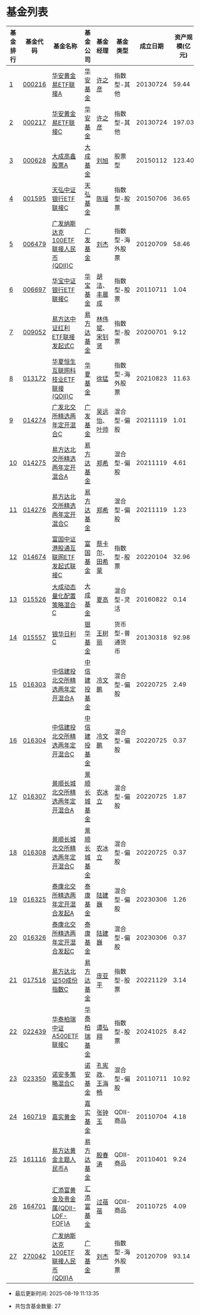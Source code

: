 # 基金列表

   

| 基金排行 | 基金代码 | 基金名称 |  基金公司 | 基金经理 | 基金类型 | 成立日期 | 资产规模(亿元) |报告日期| 最新净值|
|----------|----------|----------|----------|----------|----------|----------|----------|----------|----------|
| [1](https://fund.eastmoney.com/data/fundranking.html#tall;c0;r;s1nzf;pn50;ddesc;qsd20250819;qed20240819;qdii;zq;gg;gzbd;gzfs;bbzt;sfbb) | [000216](https://fundf10.eastmoney.com/jbgk_000216.html) | [华安黄金易ETF联接A](/Fund/Meta/CN/000216.json) |[华安基金](https://fund.eastmoney.com/company/80000228.html) | [许之彦](https://fund.eastmoney.com/manager/30044485.html) | 指数型-其他 | 20130724 | 59.44 | 20250630 | [2.698(0.12%)](https://fund.eastmoney.com/000216.html) |
| [2](https://fund.eastmoney.com/data/fundranking.html#tall;c0;r;s1nzf;pn50;ddesc;qsd20250819;qed20240819;qdii;zq;gg;gzbd;gzfs;bbzt;sfbb) | [000217](https://fundf10.eastmoney.com/jbgk_000217.html) | [华安黄金易ETF联接C](/Fund/Meta/CN/000217.json) |[华安基金](https://fund.eastmoney.com/company/80000228.html) | [许之彦](https://fund.eastmoney.com/manager/30044485.html) | 指数型-其他 | 20130724 | 197.03 | 20250630 | [2.6325(0.11%)](https://fund.eastmoney.com/000217.html) |
| [3](https://fund.eastmoney.com/data/fundranking.html#tall;c0;r;s1nzf;pn50;ddesc;qsd20250819;qed20240819;qdii;zq;gg;gzbd;gzfs;bbzt;sfbb) | [000628](https://fundf10.eastmoney.com/jbgk_000628.html) | [大成高鑫股票A](/Fund/Meta/CN/000628.json) |[大成基金](https://fund.eastmoney.com/company/80000225.html) | [刘旭](https://fund.eastmoney.com/manager/30361915.html) | 股票型 | 20150112 | 123.40 | 20250630 | [4.969(0.34%)](https://fund.eastmoney.com/000628.html) |
| [4](https://fund.eastmoney.com/data/fundranking.html#tall;c0;r;s1nzf;pn50;ddesc;qsd20250819;qed20240819;qdii;zq;gg;gzbd;gzfs;bbzt;sfbb) | [001595](https://fundf10.eastmoney.com/jbgk_001595.html) | [天弘中证银行ETF联接C](/Fund/Meta/CN/001595.json) |[天弘基金](https://fund.eastmoney.com/company/80041198.html) | [陈瑶](https://fund.eastmoney.com/manager/30570026.html) | 指数型-股票 | 20150706 | 36.65 | 20250630 | [1.7969(0.31%)](https://fund.eastmoney.com/001595.html) |
| [5](https://fund.eastmoney.com/data/fundranking.html#tall;c0;r;s1nzf;pn50;ddesc;qsd20250819;qed20240819;qdii;zq;gg;gzbd;gzfs;bbzt;sfbb) | [006479](https://fundf10.eastmoney.com/jbgk_006479.html) | [广发纳斯达克100ETF联接人民币(QDII)C](/Fund/Meta/CN/006479.json) |[广发基金](https://fund.eastmoney.com/company/80000248.html) | [刘杰](https://fund.eastmoney.com/manager/30283311.html) | 指数型-海外股票 | 20120709 | 58.46 | 20250630 | [6.9045(-0.46%)](https://fund.eastmoney.com/006479.html) |
| [6](https://fund.eastmoney.com/data/fundranking.html#tall;c0;r;s1nzf;pn50;ddesc;qsd20250819;qed20240819;qdii;zq;gg;gzbd;gzfs;bbzt;sfbb) | [006697](https://fundf10.eastmoney.com/jbgk_006697.html) | [华宝中证银行ETF联接C](/Fund/Meta/CN/006697.json) |[华宝基金](https://fund.eastmoney.com/company/80000250.html) | [胡洁](https://fund.eastmoney.com/manager/30191326.html)、[丰晨成](https://fund.eastmoney.com/manager/30389782.html) | 指数型-股票 | 20110711 | 1.04 | 20250630 | [1.6524(0.3%)](https://fund.eastmoney.com/006697.html) |
| [7](https://fund.eastmoney.com/data/fundranking.html#tall;c0;r;s1nzf;pn50;ddesc;qsd20250819;qed20240819;qdii;zq;gg;gzbd;gzfs;bbzt;sfbb) | [009052](https://fundf10.eastmoney.com/jbgk_009052.html) | [易方达中证红利ETF联接发起式C](/Fund/Meta/CN/009052.json) |[易方达基金](https://fund.eastmoney.com/company/80000229.html) | [林伟斌](https://fund.eastmoney.com/manager/30198126.html)、[宋钊贤](https://fund.eastmoney.com/manager/30712250.html) | 指数型-股票 | 20200701 | 9.12 | 20250630 | [1.2789(-0.18%)](https://fund.eastmoney.com/009052.html) |
| [8](https://fund.eastmoney.com/data/fundranking.html#tall;c0;r;s1nzf;pn50;ddesc;qsd20250819;qed20240819;qdii;zq;gg;gzbd;gzfs;bbzt;sfbb) | [013172](https://fundf10.eastmoney.com/jbgk_013172.html) | [华夏恒生互联网科技业ETF联接(QDII)C](/Fund/Meta/CN/013172.json) |[华夏基金](https://fund.eastmoney.com/company/80000222.html) | [徐猛](https://fund.eastmoney.com/manager/30106590.html) | 指数型-海外股票 | 20210823 | 11.63 | 20250630 | [0.8202(0.77%)](https://fund.eastmoney.com/013172.html) |
| [9](https://fund.eastmoney.com/data/fundranking.html#tall;c0;r;s1nzf;pn50;ddesc;qsd20250819;qed20240819;qdii;zq;gg;gzbd;gzfs;bbzt;sfbb) | [014274](https://fundf10.eastmoney.com/jbgk_014274.html) | [广发北交所精选两年定开混合C](/Fund/Meta/CN/014274.json) |[广发基金](https://fund.eastmoney.com/company/80000248.html) | [吴远怡](https://fund.eastmoney.com/manager/30714349.html)、[叶帅](https://fund.eastmoney.com/manager/30744272.html) | 混合型-偏股 | 20211119 | 1.01 | 20250630 | [1.793(5.12%)](https://fund.eastmoney.com/014274.html) |
| [10](https://fund.eastmoney.com/data/fundranking.html#tall;c0;r;s1nzf;pn50;ddesc;qsd20250819;qed20240819;qdii;zq;gg;gzbd;gzfs;bbzt;sfbb) | [014275](https://fundf10.eastmoney.com/jbgk_014275.html) | [易方达北交所精选两年定开混合A](/Fund/Meta/CN/014275.json) |[易方达基金](https://fund.eastmoney.com/company/80000229.html) | [郑希](https://fund.eastmoney.com/manager/30189730.html) | 混合型-偏股 | 20211119 | 4.61 | 20250630 | [1.7521(5.34%)](https://fund.eastmoney.com/014275.html) |
| [11](https://fund.eastmoney.com/data/fundranking.html#tall;c0;r;s1nzf;pn50;ddesc;qsd20250819;qed20240819;qdii;zq;gg;gzbd;gzfs;bbzt;sfbb) | [014276](https://fundf10.eastmoney.com/jbgk_014276.html) | [易方达北交所精选两年定开混合C](/Fund/Meta/CN/014276.json) |[易方达基金](https://fund.eastmoney.com/company/80000229.html) | [郑希](https://fund.eastmoney.com/manager/30189730.html) | 混合型-偏股 | 20211119 | 1.23 | 20250630 | [1.7364(5.33%)](https://fund.eastmoney.com/014276.html) |
| [12](https://fund.eastmoney.com/data/fundranking.html#tall;c0;r;s1nzf;pn50;ddesc;qsd20250819;qed20240819;qdii;zq;gg;gzbd;gzfs;bbzt;sfbb) | [014674](https://fundf10.eastmoney.com/jbgk_014674.html) | [富国中证港股通互联网ETF发起式联接C](/Fund/Meta/CN/014674.json) |[富国基金](https://fund.eastmoney.com/company/80000221.html) | [蔡卡尔](https://fund.eastmoney.com/manager/30516945.html)、[田希蒙](https://fund.eastmoney.com/manager/30788191.html) | 指数型-股票 | 20220104 | 32.96 | 20250630 | [1.0675(1.24%)](https://fund.eastmoney.com/014674.html) |
| [13](https://fund.eastmoney.com/data/fundranking.html#tall;c0;r;s1nzf;pn50;ddesc;qsd20250819;qed20240819;qdii;zq;gg;gzbd;gzfs;bbzt;sfbb) | [015526](https://fundf10.eastmoney.com/jbgk_015526.html) | [大成动态量化配置策略混合C](/Fund/Meta/CN/015526.json) |[大成基金](https://fund.eastmoney.com/company/80000225.html) | [夏高](https://fund.eastmoney.com/manager/30309950.html) | 混合型-灵活 | 20160822 | 0.14 | 20250630 | [1.3267(1.2%)](https://fund.eastmoney.com/015526.html) |
| [14](https://fund.eastmoney.com/data/fundranking.html#tall;c0;r;s1nzf;pn50;ddesc;qsd20250819;qed20240819;qdii;zq;gg;gzbd;gzfs;bbzt;sfbb) | [015557](https://fundf10.eastmoney.com/jbgk_015557.html) | [银华日利C](/Fund/Meta/CN/015557.json) |[银华基金](https://fund.eastmoney.com/company/80000235.html) | [王树丽](https://fund.eastmoney.com/manager/30531436.html) | 货币型-普通货币 | 20130318 | 92.98 | 20250630 | [N/A(N/A%)](https://fund.eastmoney.com/015557.html) |
| [15](https://fund.eastmoney.com/data/fundranking.html#tall;c0;r;s1nzf;pn50;ddesc;qsd20250819;qed20240819;qdii;zq;gg;gzbd;gzfs;bbzt;sfbb) | [016303](https://fundf10.eastmoney.com/jbgk_016303.html) | [中信建投北交所精选两年定开混合A](/Fund/Meta/CN/016303.json) |[中信建投基金](https://fund.eastmoney.com/company/80355113.html) | [冷文鹏](https://fund.eastmoney.com/manager/30467898.html) | 混合型-偏股 | 20220725 | 2.49 | 20250630 | [2.7414(4.79%)](https://fund.eastmoney.com/016303.html) |
| [16](https://fund.eastmoney.com/data/fundranking.html#tall;c0;r;s1nzf;pn50;ddesc;qsd20250819;qed20240819;qdii;zq;gg;gzbd;gzfs;bbzt;sfbb) | [016304](https://fundf10.eastmoney.com/jbgk_016304.html) | [中信建投北交所精选两年定开混合C](/Fund/Meta/CN/016304.json) |[中信建投基金](https://fund.eastmoney.com/company/80355113.html) | [冷文鹏](https://fund.eastmoney.com/manager/30467898.html) | 混合型-偏股 | 20220725 | 0.37 | 20250630 | [2.7085(4.78%)](https://fund.eastmoney.com/016304.html) |
| [17](https://fund.eastmoney.com/data/fundranking.html#tall;c0;r;s1nzf;pn50;ddesc;qsd20250819;qed20240819;qdii;zq;gg;gzbd;gzfs;bbzt;sfbb) | [016307](https://fundf10.eastmoney.com/jbgk_016307.html) | [景顺长城北交所精选两年定开混合A](/Fund/Meta/CN/016307.json) |[景顺长城基金](https://fund.eastmoney.com/company/80000251.html) | [农冰立](https://fund.eastmoney.com/manager/30581892.html) | 混合型-偏股 | 20220725 | 1.87 | 20250630 | [2.0629(5.34%)](https://fund.eastmoney.com/016307.html) |
| [18](https://fund.eastmoney.com/data/fundranking.html#tall;c0;r;s1nzf;pn50;ddesc;qsd20250819;qed20240819;qdii;zq;gg;gzbd;gzfs;bbzt;sfbb) | [016308](https://fundf10.eastmoney.com/jbgk_016308.html) | [景顺长城北交所精选两年定开混合C](/Fund/Meta/CN/016308.json) |[景顺长城基金](https://fund.eastmoney.com/company/80000251.html) | [农冰立](https://fund.eastmoney.com/manager/30581892.html) | 混合型-偏股 | 20220725 | 0.37 | 20250630 | [2.0315(5.33%)](https://fund.eastmoney.com/016308.html) |
| [19](https://fund.eastmoney.com/data/fundranking.html#tall;c0;r;s1nzf;pn50;ddesc;qsd20250819;qed20240819;qdii;zq;gg;gzbd;gzfs;bbzt;sfbb) | [016325](https://fundf10.eastmoney.com/jbgk_016325.html) | [泰康北交所精选两年定开混合发起A](/Fund/Meta/CN/016325.json) |[泰康基金](https://fund.eastmoney.com/company/81246345.html) | [陆建巍](https://fund.eastmoney.com/manager/30141297.html) | 混合型-偏股 | 20230306 | 1.26 | 20250630 | [2.3778(None%)](https://fund.eastmoney.com/016325.html) |
| [20](https://fund.eastmoney.com/data/fundranking.html#tall;c0;r;s1nzf;pn50;ddesc;qsd20250819;qed20240819;qdii;zq;gg;gzbd;gzfs;bbzt;sfbb) | [016326](https://fundf10.eastmoney.com/jbgk_016326.html) | [泰康北交所精选两年定开混合发起C](/Fund/Meta/CN/016326.json) |[泰康基金](https://fund.eastmoney.com/company/81246345.html) | [陆建巍](https://fund.eastmoney.com/manager/30141297.html) | 混合型-偏股 | 20230306 | 0.37 | 20250630 | [2.3501(None%)](https://fund.eastmoney.com/016326.html) |
| [21](https://fund.eastmoney.com/data/fundranking.html#tall;c0;r;s1nzf;pn50;ddesc;qsd20250819;qed20240819;qdii;zq;gg;gzbd;gzfs;bbzt;sfbb) | [017516](https://fundf10.eastmoney.com/jbgk_017516.html) | [易方达北证50成份指数C](/Fund/Meta/CN/017516.json) |[易方达基金](https://fund.eastmoney.com/company/80000229.html) | [庞亚平](https://fund.eastmoney.com/manager/30589069.html) | 指数型-股票 | 20221129 | 3.14 | 20250630 | [1.5807(6.45%)](https://fund.eastmoney.com/017516.html) |
| [22](https://fund.eastmoney.com/data/fundranking.html#tall;c0;r;s1nzf;pn50;ddesc;qsd20250819;qed20240819;qdii;zq;gg;gzbd;gzfs;bbzt;sfbb) | [022439](https://fundf10.eastmoney.com/jbgk_022439.html) | [华泰柏瑞中证A500ETF联接C](/Fund/Meta/CN/022439.json) |[华泰柏瑞基金](https://fund.eastmoney.com/company/80055334.html) | [谭弘翔](https://fund.eastmoney.com/manager/30726462.html) | 指数型-股票 | 20241025 | 8.42 | 20250630 | [1.0843(0.99%)](https://fund.eastmoney.com/022439.html) |
| [23](https://fund.eastmoney.com/data/fundranking.html#tall;c0;r;s1nzf;pn50;ddesc;qsd20250819;qed20240819;qdii;zq;gg;gzbd;gzfs;bbzt;sfbb) | [023350](https://fundf10.eastmoney.com/jbgk_023350.html) | [诺安多策略混合C](/Fund/Meta/CN/023350.json) |[诺安基金](https://fund.eastmoney.com/company/80049689.html) | [孔宪政](https://fund.eastmoney.com/manager/30672631.html)、[王海畅](https://fund.eastmoney.com/manager/30774512.html) | 混合型-偏股 | 20110711 | 10.92 | 20250630 | [3.108(1.01%)](https://fund.eastmoney.com/023350.html) |
| [24](https://fund.eastmoney.com/data/fundranking.html#tall;c0;r;s1nzf;pn50;ddesc;qsd20250819;qed20240819;qdii;zq;gg;gzbd;gzfs;bbzt;sfbb) | [160719](https://fundf10.eastmoney.com/jbgk_160719.html) | [嘉实黄金](/Fund/Meta/CN/160719.json) |[嘉实基金](https://fund.eastmoney.com/company/80000223.html) | [张钟玉](https://fund.eastmoney.com/manager/30334245.html) | QDII-商品 | 20110704 | 4.18 | 20250630 | [1.618(0.06%)](https://fund.eastmoney.com/160719.html) |
| [25](https://fund.eastmoney.com/data/fundranking.html#tall;c0;r;s1nzf;pn50;ddesc;qsd20250819;qed20240819;qdii;zq;gg;gzbd;gzfs;bbzt;sfbb) | [161116](https://fundf10.eastmoney.com/jbgk_161116.html) | [易方达黄金主题人民币A](/Fund/Meta/CN/161116.json) |[易方达基金](https://fund.eastmoney.com/company/80000229.html) | [殷春涛](https://fund.eastmoney.com/manager/30836892.html) | QDII-商品 | 20110401 | 9.24 | 20250630 | [1.3089(0.1%)](https://fund.eastmoney.com/161116.html) |
| [26](https://fund.eastmoney.com/data/fundranking.html#tall;c0;r;s1nzf;pn50;ddesc;qsd20250819;qed20240819;qdii;zq;gg;gzbd;gzfs;bbzt;sfbb) | [164701](https://fundf10.eastmoney.com/jbgk_164701.html) | [汇添富黄金及贵金属(QDII-LOF-FOF)A](/Fund/Meta/CN/164701.json) |[汇添富基金](https://fund.eastmoney.com/company/80053708.html) | [过蓓蓓](https://fund.eastmoney.com/manager/30362194.html) | QDII-商品 | 20110725 | 4.09 | 20250630 | [1.393(0.14%)](https://fund.eastmoney.com/164701.html) |
| [27](https://fund.eastmoney.com/data/fundranking.html#tall;c0;r;s1nzf;pn50;ddesc;qsd20250819;qed20240819;qdii;zq;gg;gzbd;gzfs;bbzt;sfbb) | [270042](https://fundf10.eastmoney.com/jbgk_270042.html) | [广发纳斯达克100ETF联接人民币(QDII)A](/Fund/Meta/CN/270042.json) |[广发基金](https://fund.eastmoney.com/company/80000248.html) | [刘杰](https://fund.eastmoney.com/manager/30283311.html) | 指数型-海外股票 | 20120709 | 93.14 | 20250630 | [7.0135(-0.46%)](https://fund.eastmoney.com/270042.html) |
- 最后更新时间: 2025-08-19 11:13:35

- 共包含基金数量: 27

